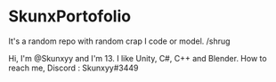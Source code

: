 # SkunxPortofolio
It's a random repo with random crap I code or model. /shrug

Hi, I'm @Skunxyy and I'm 13.
I like Unity, C#, C++ and Blender.
How to reach me, Discord : Skunxyy#3449
